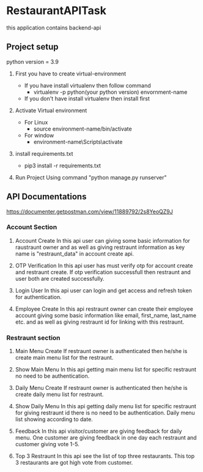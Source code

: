 # RestaurantAPITask

this application contains backend-api

## Project setup

python version = 3.9

1. First you have to create virtual-environment 
    - If you have install virtualenv then follow command
        - virtualenv -p python(your python version) envornment-name
    - If you don't have install virtualenv then install first

2. Activate Virtual environment
    - For Linux 
        - source environment-name/bin/activate
    - For window
        - environment-name\Scripts\activate

3. install requirements.txt
    - pip3 install -r requirements.txt

4. Run Project Using command "python manage.py runserver"

## API Documentations

https://documenter.getpostman.com/view/11889792/2s8YeoQZ9J

### Account Section
  1. Account Create
    In this api user can giving some basic information for raustraunt owner and as well as giving restraunt information as key name is "restraunt_data" in account create api.

  2. OTP Verification
    In this api user has must verify otp for account create and restraunt create. If otp verification successfull then restraunt and user both are created successfully.

  3. Login User
    In this api user can login and get access and refresh token for authentication.

  4. Employee Create
    In this api restraunt owner can create their employee account giving some basic information like email, first_name, last_name etc. and as well as giving restraunt id for linking with this restraunt.


### Restraunt section 
  1. Main Menu Create
    If restraunt owner is authenticated then he/she is create main menu list for the restraunt.

  2. Show Main Menu
    In this api getting main menu list for specific restraunt no need to be authentication.

  3. Daily Menu Create 
    If restraunt owner is authenticated then he/she is create daily menu list for restraunt.

  4. Show Daily Menu
    In this api getting daily menu list for specific restraunt for giving restraunt id there is no need to be authentication. Daily menu list showing according to date.

  5. Feedback 
    In this api visitor/customer are giving feedback for daily menu. One customer are giving feedback in one day each restraunt and customer giving vote 1-5.

  6. Top 3 Restraunt
    In this api see the list of top three restaurants. This top 3 restaurants are got high vote from customer.